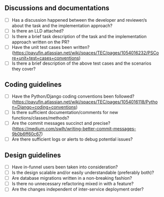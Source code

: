 ## Discussions and documentations

- [ ] Has a discussion happened between the developer and reviewer/s about the task and the implementation approach?
- [ ] Is there an LLD attached?
- [ ] Is there a brief task description of the task and the implementation approach written on the PR?
- [ ] Have the unit test cases been written? (https://payufin.atlassian.net/wiki/spaces/TEC/pages/1054016232/PSCore+unit+test+cases+conventions)
- [ ] Is there a brief description of the above test cases and the scenarios they cover?

## Coding guidelines
- [ ] Have the Python/Django coding conventions been followed? (https://payufin.atlassian.net/wiki/spaces/TEC/pages/1054016118/Python+Django+coding+conventions)
- [ ] Is there sufficient documentation/comments for new functions/classes/methods?
- [ ] Are the commit messages succinct and precise? (https://medium.com/swlh/writing-better-commit-messages-9b0b6ff60c67)
- [ ] Are there sufficient logs or alerts to debug potential issues?

## Design guidelines
- [ ] Have in-funnel users been taken into consideration?
- [ ] Is the design scalable and/or easily understandable (preferably both)?
- [ ] Are database migrations written in a non-breaking fashion?
- [ ] Is there no unnecessary refactoring mixed in with a feature?
- [ ] Are the changes independent of inter-service deployment order?